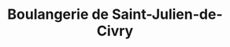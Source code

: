 ---
title: "Boulangerie de Saint-Julien-de-Civry"
url: /saint-julien-de-civry/boulangerie-de-saint-julien-de-civry/
shop: boulangerie
---